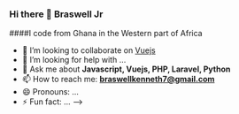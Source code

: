 ### Hi there 👋 Braswell Jr
####I code from Ghana in the Western part of Africa

<!--
**braswelljr/braswelljr** is a ✨ _special_ ✨ repository because its `README.md` (this file) appears on your GitHub profile.

Here are some ideas to get you started:

- 🔭 I’m currently working on [Weather-vue](https://github.com/braswelljr/weather-vue)
- 🌱 I’m currently learning [Javascript and Vue](#)
<!-- 🎓 I’m currently pursuing **Computer Science and Engineering**-->
- 👯 I’m looking to collaborate on [Vuejs](https://github.com/vuejs)
- 🤔 I’m looking for help with ...
- 💬 Ask me about **Javascript, Vuejs, PHP, Laravel, Python**
- 📫 How to reach me: **braswellkenneth7@gmail.com**
- 😄 Pronouns: ...
- ⚡ Fun fact: ...
-->
